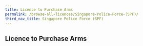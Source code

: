 ```yaml
---
title: Licence to Purchase Arms
permalink: /browse-all-licences/Singapore-Police-Force-(SPF)/
third_nav_title: Singapore Police Force (SPF)
---
```

## Licence to Purchase Arms
